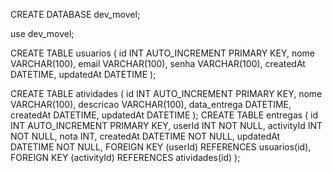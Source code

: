 CREATE DATABASE dev_movel;

use dev_movel;

CREATE TABLE usuarios (
    id INT AUTO_INCREMENT PRIMARY KEY,
    nome VARCHAR(100),
    email VARCHAR(100),
    senha VARCHAR(100),
    createdAt DATETIME,
    updatedAt DATETIME
);

CREATE TABLE atividades (
    id INT AUTO_INCREMENT PRIMARY KEY,
    nome VARCHAR(100),
    descricao VARCHAR(100),
    data_entrega DATETIME,
    createdAt DATETIME,
    updatedAt DATETIME
);
CREATE TABLE entregas (
    id INT AUTO_INCREMENT PRIMARY KEY,
    userId INT NOT NULL,
    activityId INT NOT NULL,
    nota INT,
    createdAt DATETIME NOT NULL,
    updatedAt DATETIME NOT NULL,
    FOREIGN KEY (userId) REFERENCES usuarios(id),
    FOREIGN KEY (activityId) REFERENCES atividades(id)
);
